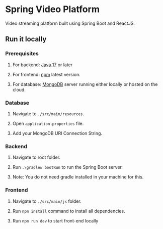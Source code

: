 # Spring Video Platform

Video streaming platform built using Spring Boot and ReactJS.

## Run it locally

### Prerequisites

1. For backend: [Java 17](https://www.oracle.com/java/technologies/downloads/) or later

2. For frontend: [npm](https://docs.npmjs.com/downloading-and-installing-node-js-and-npm) latest version.

3. For database: [MongoDB](https://www.mongodb.com/) server running either locally or hosted on the cloud.

### Database

1. Navigate to `./src/main/resources`.

2. Open `application.properties` file.

3. Add your MongoDB URI Connection String.

### Backend

1. Navigate to root folder.

2. Run `.\gradlew bootRun` to run the Spring Boot server.

3. Note: You do not need gradle installed in your machine for this.


### Frontend

1. Navigate to `./src/main/js` folder.

2. Run `npm install` command to install all dependencies.

3. Run `npm run dev` to start front-end locally
